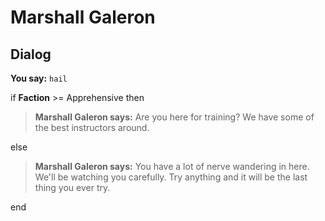# Marshall Galeron


## Dialog

**You say:** `hail`



if **Faction** >= Apprehensive then



>**Marshall Galeron says:** Are you here for training?  We have some of the best instructors around.


else



>**Marshall Galeron says:** You have a lot of nerve wandering in here.  We'll be watching you carefully.  Try anything and it will be the last thing you ever try.

end